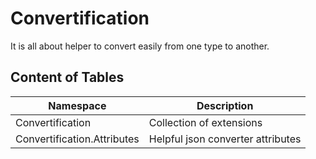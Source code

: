 # Convertification

It is all about helper to convert easily from one type to another.


## Content of Tables

| Namespace | Description |
| ----------- | ----------- |
| Convertification | Collection of extensions |
| Convertification.Attributes | Helpful json converter attributes |
